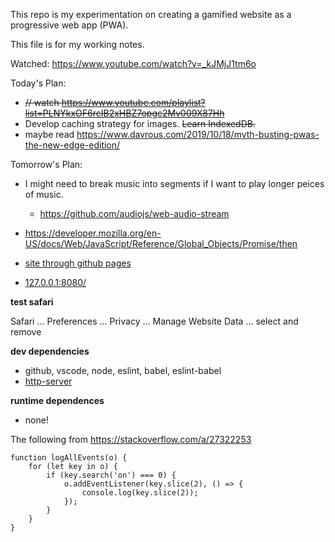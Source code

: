 This repo is my experimentation on creating a gamified website as a progressive web app (PWA).

This file is for my working notes.

Watched: https://www.youtube.com/watch?v=_kJMjJ1tm6o

Today's Plan:

* <s>// watch https://www.youtube.com/playlist?list=PLNYkxOF6rcIB2xHBZ7opgc2Mv009X87Hh</s>
* Develop caching strategy for images.  <s>Learn IndexedDB.</s>
* maybe read https://www.davrous.com/2019/10/18/myth-busting-pwas-the-new-edge-edition/

Tomorrow's Plan:

* I might need to break music into segments if I want to play longer peices of music.
    * https://github.com/audiojs/web-audio-stream
* https://developer.mozilla.org/en-US/docs/Web/JavaScript/Reference/Global_Objects/Promise/then

* [site through github pages](https://csusbdt.github.io/4500-2021-spring/)
* [127.0.0.1:8080/](https://127.0.0.1:8080/)

__test safari__

Safari ... Preferences ... Privacy ... Manage Website Data ... select and remove

__dev dependencies__

* github, vscode, node, eslint, babel, eslint-babel
* [http-server](https://www.npmjs.com/package/http-server)

__runtime dependences__

* none!



The following from https://stackoverflow.com/a/27322253
~~~
function logAllEvents(o) {
	for (let key in o) {
		if (key.search('on') === 0) {
			o.addEventListener(key.slice(2), () => {
				console.log(key.slice(2));
			});
		}
	}
}
~~~

